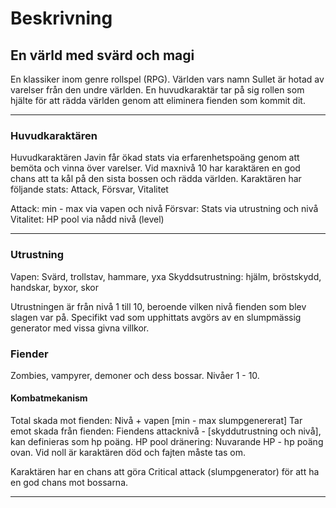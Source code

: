 # Beskrivning

## En värld med svärd och magi
En klassiker inom genre rollspel (RPG).
Världen vars namn Sullet är hotad av varelser från den undre världen.
En huvudkaraktär tar på sig rollen som hjälte för att rädda världen genom att eliminera fienden som kommit dit. 

-----

### Huvudkaraktären
Huvudkaraktären Javin får ökad stats via erfarenhetspoäng genom att bemöta och vinna över varelser. Vid maxnivå 10 har karaktären en god chans att ta kål på den sista bossen och rädda världen.
Karaktären har följande stats: Attack, Försvar, Vitalitet

Attack: min - max via vapen och nivå
Försvar: Stats via utrustning och nivå
Vitalitet: HP pool via nådd nivå (level) 

-----

### Utrustning
Vapen: Svärd, trollstav, hammare, yxa
Skyddsutrustning: hjälm, bröstskydd, handskar, byxor, skor

Utrustningen är från nivå 1 till 10, beroende vilken nivå fienden som blev slagen var på. Specifikt vad som upphittats avgörs av en slumpmässig generator med vissa givna villkor.

### Fiender
Zombies, vampyrer, demoner och dess bossar.
Nivåer 1 - 10.

#### Kombatmekanism
Total skada mot fienden: Nivå + vapen [min - max slumpgenererat]
Tar emot skada från fienden: Fiendens attacknivå - [skyddutrustning och nivå], kan definieras som hp poäng.
HP pool dränering: Nuvarande HP - hp poäng ovan. Vid noll är karaktären död och fajten måste tas om.

Karaktären har en chans att göra Critical attack (slumpgenerator) för att ha en god chans mot bossarna. 

-----